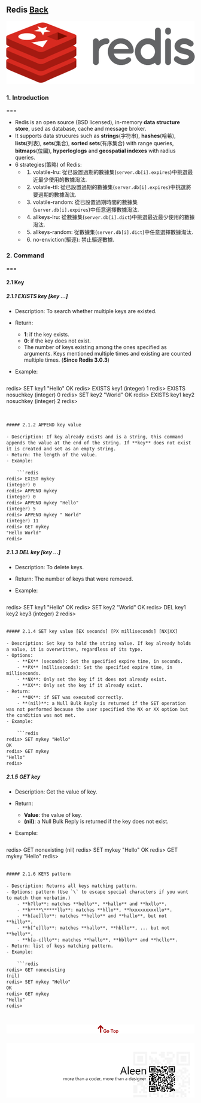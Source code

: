 ## Redis	[Back](./../summary.md)

<img src="./logo.png">

### 1. Introduction
===

- Redis is an open source (BSD licensed), in-memory **data structure store**, used as database, cache and message broker.
- It supports data strucures such as **strings**(字符串), **hashes**(哈希), **lists**(列表), **sets**(集合), **sorted sets**(有序集合) with range queries, **bitmaps**(位圖), **hyperloglogs** and **geospatial indexes** with radius queries. 
- 6 strategies(策略) of Redis:
	- 1. volatile-lru: 從已設置過期的數據集(`server.db[i].expires`)中挑選最近最少使用的數據淘汰.
	- 2. volatile-ttl: 從已設置過期的數據集(`server.db[i].expires`)中挑選將要過期的數據淘汰.
	- 3. volatile-random: 從已設置過期時間的數據集(`server.db[i].expires`)中任意選擇數據淘汰.
	- 4. allkeys-lru: 從數據集(`server.db[i].dict`)中挑選最近最少使用的數據淘汰.
	- 5. allkeys-random: 從數據集(`server.db[i].dict`)中任意選擇數據淘汰.
	- 6. no-enviction(驅逐): 禁止驅逐數據.

### 2. Command
===


#### 2.1 Key

##### 2.1.1 EXISTS key [key ...]

- Description: To search whether multiple keys are existed.
- Return:
	- **1**: if the key exists.
	- **0**: if the key does not exist.
	- The number of keys existing among the ones specified as arguments. Keys mentioned multiple times and existing are counted multiple times. (**Since Redis 3.0.3**)
- Example:

	```redis
redis> SET key1 "Hello"
OK
redis> EXISTS key1
(integer) 1
redis> EXISTS nosuchkey
(integer) 0
redis> SET key2 "World"
OK
redis> EXISTS key1 key2 nosuchkey
(integer) 2
redis> 
```


##### 2.1.2 APPEND key value

- Description: If key already exists and is a string, this command appends the value at the end of the string. If **key** does not exist it is created and set as an empty string.
- Return: The length of the value.
- Example:

	```redis
redis> EXIST mykey
(integer) 0
redis> APPEND mykey
(integer) 0
redis> APPEND mykey "Hello"
(integer) 5
redis> APPEND mykey " World"
(integer) 11
redis> GET mykey
"Hello World"
redis>
```

##### 2.1.3 DEL key [key ...]

- Description: To delete keys.
- Return: The number of keys that were removed.
- Example:

	```redis
redis> SET key1 "Hello"
OK
redis> SET key2 "World"
OK
redis> DEL key1 key2 key3
(integer) 2
redis> 
```

##### 2.1.4 SET key value [EX seconds] [PX milliseconds] [NX|XX]

- Description: Set key to hold the string value. If key already holds a value, it is overwritten, regardless of its type.
- Options:
	- **EX** (seconds): Set the specified expire time, in seconds.
	- **PX** (milliseconds): Set the specified expire time, in milliseconds.
	- **NX**: Only set the key if it does not already exist.
	- **XX**: Only set the key if it already exist.
- Return: 
	- **OK**: if SET was executed correctly.
	- **(nil)**: a Null Bulk Reply is returned if the SET operation was not performed because the user specified the NX or XX option but the condition was not met.
- Example:

	```redis
redis> SET mykey "Hello"
OK
redis> GET mykey
"Hello"
redis>  
```


##### 2.1.5 GET key

- Description: Get the value of key.
- Return: 
	- **Value**: the value of key.
	- **(nil)**: a Null Bulk Reply is returned if the key does not exist.
- Example:

	```redis
redis> GET nonexisting
(nil)
redis> SET mykey "Hello"
OK
redis> GET mykey
"Hello"
redis>
```

##### 2.1.6 KEYS pattern

- Description: Returns all keys matching pattern.
- Options: pattern (Use `\` to escape special characters if you want to match them verbatim.)
	- **h?llo**: matches **hello**, **hallo** and **hxllo**.
	- **h****\*****llo**: matches **hllo**, **hxxxxxxxxxllo**.
	- **h[ae]llo**: matches **hello** and **hallo**, but not **hillo**.
	- **h[^e]llo**: matches **hallo**, **hbllo**, ... but not **hello**.
	- **h[a-c]llo**: matches **hallo**, **hbllo** and **hcllo**.
- Return: list of keys matching pattern.
- Example:

	```redis
redis> GET nonexisting
(nil)
redis> SET mykey "Hello"
OK
redis> GET mykey
"Hello"
redis>
```


<a href="#" style="left:200px;"><img src="./../../pic/gotop.png"></a>
=====
<a href="http://aleen42.github.io/" target="_blank" ><img src="./../../pic/tail.gif"></a>

